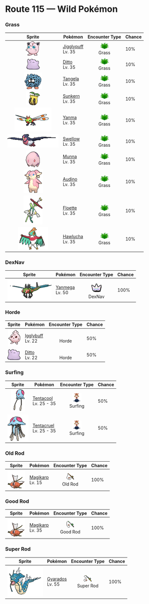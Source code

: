 # Route 115 — Wild Pokémon

### Grass

| Sprite | Pokémon | Encounter Type | Chance |
|:------:|---------|:--------------:|--------|
| ![Jigglypuff](../../assets/sprites/jigglypuff/front.gif "Jigglypuff: When this Pokémon sings, it never pauses to breathe. If it is in a battle against an opponent that does not easily fall asleep, Jigglypuff cannot breathe, endangering its life.") | [Jigglypuff](../../pokemon/jigglypuff.md/)<br>Lv. 35 | ![Grass](../../assets/encounter_types/grass.png "Grass")<br>Grass | 10% |
| ![Ditto](../../assets/sprites/ditto/front.gif "Ditto: Ditto rearranges its cell structure to transform itself into other shapes. However, if it tries to transform itself into something by relying on its memory, this Pokémon manages to get details wrong.") | [Ditto](../../pokemon/ditto.md/)<br>Lv. 35 | ![Grass](../../assets/encounter_types/grass.png "Grass")<br>Grass | 10% |
| ![Tangela](../../assets/sprites/tangela/front.gif "Tangela: Tangela’s vines snap off easily if they are grabbed. This happens without pain, allowing it to make a quick getaway. The lost vines are replaced by newly grown vines the very next day.") | [Tangela](../../pokemon/tangela.md/)<br>Lv. 35 | ![Grass](../../assets/encounter_types/grass.png "Grass")<br>Grass | 10% |
| ![Sunkern](../../assets/sprites/sunkern/front.gif "Sunkern: Sunkern tries to move as little as it possibly can. It does so because it tries to conserve all the nutrients it has stored in its body for its evolution. It will not eat a thing, subsisting only on morning dew.") | [Sunkern](../../pokemon/sunkern.md/)<br>Lv. 35 | ![Grass](../../assets/encounter_types/grass.png "Grass")<br>Grass | 10% |
| ![Yanma](../../assets/sprites/yanma/front.gif "Yanma: Yanma is capable of seeing 360 degrees without having to move its eyes. It is a great flier that is adept at making sudden stops and turning midair. This Pokémon uses its flying ability to quickly chase down targeted prey.") | [Yanma](../../pokemon/yanma.md/)<br>Lv. 35 | ![Grass](../../assets/encounter_types/grass.png "Grass")<br>Grass | 10% |
| ![Swellow](../../assets/sprites/swellow/front.gif "Swellow: Swellow is very conscientious about the upkeep of its glossy wings. Once two Swellow are gathered, they diligently take care of cleaning each other’s wings.") | [Swellow](../../pokemon/swellow.md/)<br>Lv. 35 | ![Grass](../../assets/encounter_types/grass.png "Grass")<br>Grass | 10% |
| ![Munna](../../assets/sprites/munna/front.gif "Munna: It eats the dreams of people and Pokémon. When it eats a pleasant dream, it expels pink-colored mist.") | [Munna](../../pokemon/munna.md/)<br>Lv. 35 | ![Grass](../../assets/encounter_types/grass.png "Grass")<br>Grass | 10% |
| ![Audino](../../assets/sprites/audino/front.gif "Audino: It touches others with the feelers on its ears, using the sound of their heartbeats to tell how they are feeling.") | [Audino](../../pokemon/audino.md/)<br>Lv. 35 | ![Grass](../../assets/encounter_types/grass.png "Grass")<br>Grass | 10% |
| ![Floette](../../assets/sprites/floette/front.gif "Floette: When the flowers of a well-tended flower bed bloom, it appears and celebrates with an elegant dance.") | [Floette](../../pokemon/floette.md/)<br>Lv. 35 | ![Grass](../../assets/encounter_types/grass.png "Grass")<br>Grass | 10% |
| ![Hawlucha](../../assets/sprites/hawlucha/front.gif "Hawlucha: With its wings, it controls its position in the air. It likes to attack from above, a maneuver that is difficult to defend against.") | [Hawlucha](../../pokemon/hawlucha.md/)<br>Lv. 35 | ![Grass](../../assets/encounter_types/grass.png "Grass")<br>Grass | 10% |

### DexNav

| Sprite | Pokémon | Encounter Type | Chance |
|:------:|---------|:--------------:|--------|
| ![Yanmega](../../assets/sprites/yanmega/front.gif "Yanmega: This six-legged Pokémon is easily capable of transporting an adult in flight. The wings on its tail help it stay balanced.") | [Yanmega](../../pokemon/yanmega.md/)<br>Lv. 50 | ![DexNav](../../assets/encounter_types/dexnav.png "DexNav")<br>DexNav | 100% |

### Horde

| Sprite | Pokémon | Encounter Type | Chance |
|:------:|---------|:--------------:|--------|
| ![Igglybuff](../../assets/sprites/igglybuff/front.gif "Igglybuff: Igglybuff has a soft and plushy body that feels very much like a marshmallow. From this body wafts a gently sweet fragrance that soothes and calms the emotions of its foes.") | [Igglybuff](../../pokemon/igglybuff.md/)<br>Lv. 22 | ![Horde](../../assets/encounter_types/horde.png "Horde")<br>Horde | 50% |
| ![Ditto](../../assets/sprites/ditto/front.gif "Ditto: Ditto rearranges its cell structure to transform itself into other shapes. However, if it tries to transform itself into something by relying on its memory, this Pokémon manages to get details wrong.") | [Ditto](../../pokemon/ditto.md/)<br>Lv. 22 | ![Horde](../../assets/encounter_types/horde.png "Horde")<br>Horde | 50% |

### Surfing

| Sprite | Pokémon | Encounter Type | Chance |
|:------:|---------|:--------------:|--------|
| ![Tentacool](../../assets/sprites/tentacool/front.gif "Tentacool: Tentacool absorbs sunlight and refracts it using water inside its body to convert it into beam energy. This Pokémon shoots beams from the small round organ above its eyes.") | [Tentacool](../../pokemon/tentacool.md/)<br>Lv. 25 - 35 | ![Surfing](../../assets/encounter_types/surfing.png "Surfing")<br>Surfing | 50% |
| ![Tentacruel](../../assets/sprites/tentacruel/front.gif "Tentacruel: Tentacruel has tentacles that can be freely elongated and shortened at will. It ensnares prey with its tentacles and weakens the prey by dosing it with a harsh toxin. It can catch up to 80 prey at the same time.") | [Tentacruel](../../pokemon/tentacruel.md/)<br>Lv. 25 - 35 | ![Surfing](../../assets/encounter_types/surfing.png "Surfing")<br>Surfing | 50% |

### Old Rod

| Sprite | Pokémon | Encounter Type | Chance |
|:------:|---------|:--------------:|--------|
| ![Magikarp](../../assets/sprites/magikarp/front.gif "Magikarp: Magikarp is virtually useless in battle as it can only splash around. As a result, it is considered to be weak. However, it is actually a very hardy Pokémon that can survive in any body of water no matter how polluted it is.") | [Magikarp](../../pokemon/magikarp.md/)<br>Lv. 15 | ![Old Rod](../../assets/encounter_types/old_rod.png "Old Rod")<br>Old Rod | 100% |

### Good Rod

| Sprite | Pokémon | Encounter Type | Chance |
|:------:|---------|:--------------:|--------|
| ![Magikarp](../../assets/sprites/magikarp/front.gif "Magikarp: Magikarp is virtually useless in battle as it can only splash around. As a result, it is considered to be weak. However, it is actually a very hardy Pokémon that can survive in any body of water no matter how polluted it is.") | [Magikarp](../../pokemon/magikarp.md/)<br>Lv. 35 | ![Good Rod](../../assets/encounter_types/good_rod.png "Good Rod")<br>Good Rod | 100% |

### Super Rod

| Sprite | Pokémon | Encounter Type | Chance |
|:------:|---------|:--------------:|--------|
| ![Gyarados](../../assets/sprites/gyarados/front.gif "Gyarados: Once Gyarados goes on a rampage, its ferociously violent blood doesn’t calm until it has burned everything down. There are records of this Pokémon’s rampages lasting a whole month.") | [Gyarados](../../pokemon/gyarados.md/)<br>Lv. 55 | ![Super Rod](../../assets/encounter_types/super_rod.png "Super Rod")<br>Super Rod | 100% |

